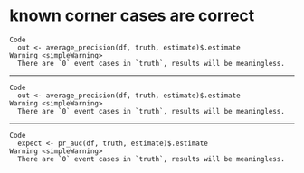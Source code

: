 # known corner cases are correct

    Code
      out <- average_precision(df, truth, estimate)$.estimate
    Warning <simpleWarning>
      There are `0` event cases in `truth`, results will be meaningless.

---

    Code
      out <- average_precision(df, truth, estimate)$.estimate
    Warning <simpleWarning>
      There are `0` event cases in `truth`, results will be meaningless.

---

    Code
      expect <- pr_auc(df, truth, estimate)$.estimate
    Warning <simpleWarning>
      There are `0` event cases in `truth`, results will be meaningless.

